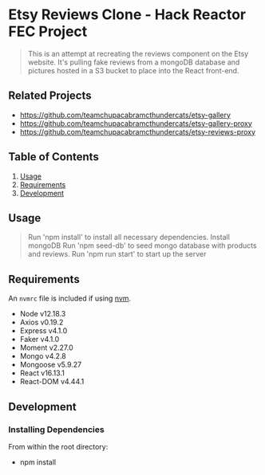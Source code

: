 # Etsy Reviews Clone - Hack Reactor FEC Project

> This is an attempt at recreating the reviews component on the Etsy website.
> It's pulling fake reviews from a mongoDB database and pictures hosted in a S3 bucket to place into the React front-end.

## Related Projects

  - https://github.com/teamchupacabramcthundercats/etsy-gallery
  - https://github.com/teamchupacabramcthundercats/etsy-gallery-proxy
  - https://github.com/teamchupacabramcthundercats/etsy-reviews-proxy

## Table of Contents

1. [Usage](#Usage)
1. [Requirements](#requirements)
1. [Development](#development)

## Usage

> Run 'npm install' to install all necessary dependencies.
> Install mongoDB
> Run 'npm seed-db' to seed mongo database with products and reviews.
> Run 'npm run start' to start up the server

## Requirements

An `nvmrc` file is included if using [nvm](https://github.com/creationix/nvm).

- Node v12.18.3
- Axios v0.19.2
- Express v4.1.0
- Faker v4.1.0
- Moment v2.27.0
- Mongo v4.2.8
- Mongoose v5.9.27
- React v16.13.1
- React-DOM v4.44.1

## Development

### Installing Dependencies

From within the root directory:
- npm install


